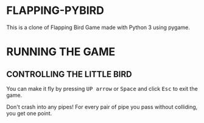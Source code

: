 # FLAPPING-PYBIRD

This is a clone of Flapping Bird Game made with Python 3 using pygame. 


# RUNNING THE GAME

## CONTROLLING THE LITTLE BIRD

You can make it fly by pressing <kbd>UP arrow</kbd> or <kbd>Space</kbd> and click <kbd>Esc</kbd> to exit the game. 

Don't crash into any pipes! For every pair of pipe you pass without colliding, you get one point.
